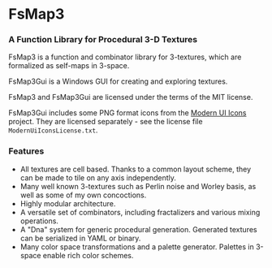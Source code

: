 # FsMap3
### A Function Library for Procedural 3-D Textures

FsMap3 is a function and combinator library for 3-textures, which are formalized as self-maps in 3-space.

FsMap3Gui is a Windows GUI for creating and exploring textures.

FsMap3 and FsMap3Gui are licensed under the terms of the MIT license.

FsMap3Gui includes some PNG format icons from the [Modern UI Icons](http://modernuiicons.com/) project. They are licensed separately - see the license file `ModernUiIconsLicense.txt`.


### Features

* All textures are cell based. Thanks to a common layout scheme, they can be made to tile on any axis independently.
* Many well known 3-textures such as Perlin noise and Worley basis, as well as some of my own concoctions.
* Highly modular architecture.
* A versatile set of combinators, including fractalizers and various mixing operations.
* A "Dna" system for generic procedural generation. Generated textures can be serialized in YAML or binary.
* Many color space transformations and a palette generator. Palettes in 3-space enable rich color schemes.
